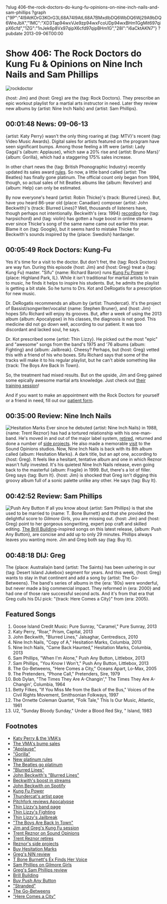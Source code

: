 ?slug 406-the-rock-doctors-do-kung-fu-opinions-on-nine-inch-nails-and-sam-phillips
?graph {"9P":"4l9AtKOrG3KOrG3L68A74l9AtL68A7BMxdIbDQ6WbDQ6Wj29A9bDQ6WreJbX","1MC":"XD3Tap94wxVJe9zp94wxFcoUDp94wxBHm1GgMit697qipX6cfd","1ZG":"1nJek6p8Vx97qipX6cfd97qipBHm1G","28I":"i6aCktAKN7"}
?pubdate 2013-09-06T00:00

# Show 406: The Rock Doctors do Kung Fu & Opinions on Nine Inch Nails and Sam Phillips

![rockdoctor](//static.soundopinions.org/images/rockdocs/rockdoctor.jpg)

{host: Jim} and {host: Greg} are the {tag: Rock Doctors}. They prescribe an epic workout playlist for a martial arts instructor in need. Later they review new albums by {artist: Nine Inch Nails} and {artist: Sam Phillips}.

 ## 00:01:48 News: 09-06-13
{artist: Katy Perry} wasn't the only thing roaring at {tag: MTV}'s recent {tag: Video Music Awards}. Digital sales for artists featured on the program have seen significant bumps. Among those feeling a lift were {artist: Lady Gaga}'s {album: Applause}, which saw a 20% rise and {artist: Bruno Mars}' {album: Gorilla}, which had a staggering 175% sales increase.

In other chart news the {tag: British Phonographic Industry} recently updated its sales award [rules](http://www.billboard.com/biz/articles/news/retail/5680083/bpi-announces-auto-updating-gold-platinum-certification). So now, a little band called {artist: The Beatles} has finally gone platinum. The official count only began from 1994, though, so actual sales of hit Beatles albums like {album: Revolver} and {album: Help} can only be estimated.

By now everyone's heard {artist: Robin Thicke}'s {track: Blurred Lines}. But, have you heard 86-year old {place: Canadian} composer {artist: John Beckwith}'s {track: Blurred Lines}? Well, thousands of listeners have, though perhaps not intentionally. Beckwith's {era: 1994} [recording](http://www.musiccentre.ca/node/23269) for {tag: harpsichord} and {tag: violin} has gotten a huge boost in online streams ever since Thicke's song of the same name came out earlier this year. Blame it on {tag: Google}, but it seems hard to mistake Thicke for Beckwith's sounds inspired by the {place: Swedish} hardanger.

## 00:05:49 Rock Doctors: Kung-Fu
Yes it's time for a visit to the doctor. But don't fret, the {tag: Rock Doctors} are way fun. During this episode {host: Jim} and {host: Greg} treat a {tag: Kung Fu} master.  "Sifu"  {name: Richard Baron} runs [Kung Fu Power](http://kungfupower.com/) in {place: Highland Park, IL}. While it isn't traditional for martial artists to train to music, he finds it helps to inspire his students. But, he admits the playlist is getting a bit stale. So he turns to Drs. Kot and DeRogatis for a prescription for new music.

Dr. DeRogatis recommends an album by {artist: Thundercat}. It's the project of Bassist/songwriter/vocalist {name: Stephen Bruner}, and {host: Jim} hopes Sifu Richard will enjoy its grooves. But, after a week of using the 2013 album {album: Apocalypse} in his classes, the diagnosis is not good. This medicine did not go down well, according to our patient. It was too discordant and lacked soul, he says.

Dr. Kot prescribed some {artist: Thin Lizzy}. He picked out the most "epic" and "awesome" songs from the band's 1975 and '76 albums {album: Fighting} and {album: Jailbreak}. Cheesy? Perhaps, but {host: Greg} vetted this with a friend of his who boxes. Sifu Richard says that some of the tracks will make it to his regular playlist, but he can't abide something like {track: The Boys Are Back In Town}.

So, the treatment had mixed results. But on the upside, Jim and Greg gained some epically awesome martial arts knowledge. Just check out [their training session](http://www.youtube.com/watch?v=U-00P9oHF30&feature=youtu.be)!

And if you want to make an appointment with the Rock Doctors for yourself or a friend in need, fill out our [patient form](http://www.soundopinions.org/rockdocsform.pdf).

## 00:35:00 Review: Nine Inch Nails
![Hesitation Marks](//static.soundopinions.org/assets/406/1MC0.jpg "107917/655150305")
Ever since he debuted {artist: Nine Inch Nails} in 1988, {name: Trent Reznor} has had a tortured relationship with his one-man-band. He's moved in and out of the major label system, [retired](http://www.rollingstone.com/music/news/trent-reznor-says-goodbye-to-nine-inch-nails-20090917), returned and done a number of [side projects](http://latimesblogs.latimes.com/music_blog/2011/02/trent-reznor-on-the-social-network-score.html). He also made a memorable [visit](/show/186) to the Sound Opinions studios. Now, Nine Inch Nails is back with its 8th album called {album: Hesitation Marks}. A dark title, but an apt one, according to {host: Greg}. It feels like a hesitant, tentative album and one in which Reznor wasn't fully invested. It's his quietest Nine Inch Nails release, even going back to the masterful {album: Fragile} in 1999. But, there's a lot of filler. Greg says {tag: Burn It}. {host: Jim} is shocked that Greg isn't digging this groovy album full of a sonic palette unlike any other. He says {tag: Buy It}.

## 00:42:52 Review: Sam Phillips
![Push Any Button](//static.soundopinions.org/assets/406/1ZG0.jpg "523849/669216615")
If all you know about {artist: Sam Phillips} is that she used to be married to {name: T. Bone Burnett} and that she provided the delightful score to *Gilmore Girls*, you are missing out. {host: Jim} and {host: Greg} point to her gorgeous songwriting, expert pop craft and skilled editing. [The Brill Building](http://www.songwritershalloffame.org/exhibits/eras/C1109)-inspired songs on this latest release, {album: Push Any Button}, are concise and add up to only 29 minutes. Phillips always leaves you wanting more. Jim and Greg both say {tag: Buy It}.

## 00:48:18 DIJ: Greg
The {place: Australia}n band {artist: The Saints} has been ushering in our {tag: Desert Island Jukebox} segment for years. And this week, {host: Greg} wants to stay in that continent and add a song by {artist: The Go-Betweens}. The band's series of albums in the {era: '80s} were wonderful, but never made a big commercial impact. They reformed in {era: 2000} and had one of those rare successful second acts. And it's from that era that Greg culls his DIJ pick: "{track: Here Comes a City}" from {era: 2005}.

## Featured Songs

1. Goose Island Credit Music: Pure Sunray, "Caramel," Pure Sunray, 2013
1. Katy Perry, "Roar," Prism, Capital, 2013
2. John Beckwith, "Blurred Lines," Jalsaghar, Centrediscs, 2010
3. Nine Inch Nails, "Copy of A," Hesitation Marks, Columbia, 2013
4. Nine Inch Nails, "Came Back Haunted," Hesitation Marks, Columbia, 2013
5. Sam Phillips, "When I'm Alone," Push Any Button, Littlebox, 2013
6. Sam Phillips, "You Know I Won't," Push Any Button, Littlebox, 2013
7. The Go-Betweens, "Here Comes a City," Oceans Apart, Lo-Max, 2005
8. The Pretenders, "Phone Call," Pretenders, Sire, 1979
9. Bob Dylan, "The Times They Are A-Changin'," The Times They Are A-Changin', Columbia, 1964
10. Betty Filkes, "If You Miss Me from the Back of the Bus," Voices of the Civil Rights Movement, Smithsonian Folkways, 1997
11. The Ornette Coleman Quartet, "Folk Tale," This Is Our Music, Atlantic, 1961
12. U2, "Sunday Bloody Sunday," Under a Blood Red Sky, " Island, 1983

## Footnotes
- [Katy Perry & the VMA's](http://www.mtv.com/news/articles/1713031/katy-perry-roar-vma-finale.jhtml)
- [The VMA's bump sales](http://www.billboard.com/biz/articles/news/5679980/vmas-set-to-rock-digital-songs-chart-performed-songs-up-by-20-35)
- ["Applause"](http://www.youtube.com/watch?v=pco91kroVgQ)
- ["Gorilla"](http://www.youtube.com/watch?v=9XXnutQmWPE)
- [New platinum rules](http://www.billboard.com/biz/articles/news/retail/5680083/bpi-announces-auto-updating-gold-platinum-certification)
- [The Beatles go platinum](http://www.bbc.co.uk/news/entertainment-arts-23927271)
- ["Blurred Lines"](http://www.youtube.com/watch?v=yyDUC1LUXSU)
- [John Beckwith's "Blurred Lines"](http://www.musiccentre.ca/node/23269)
- [Beckwith's boost in streams](http://www.theguardian.com/music/2013/aug/27/robin-thicke-blurred-lines-classical-composer)
- [John Beckwith on Spotify](https://play.spotify.com/artist/0Xhbr6MSEh6ao5x3VWjTWc)
- [Kung Fu Power](http://www.kungfupower.com/)
- [Thundercat's artist page](http://ninjatune.net/artist/thundercat)
- [Pitchfork reviews Apocalypse](http://pitchfork.com/reviews/albums/18156-thundercat-apocalypse/)
- [Thin Lizzy's band page](http://www.thinlizzy.org/)
- [Thin Lizzy's Fighting](http://www.amazon.com/Fighting-Thin-Lizzy/dp/B0000074FF)
- [Thin Lizzy's Jailbreak](http://www.amazon.com/Jailbreak-Thin-Lizzy/dp/B000001F9E)
- ["The Boys Are Back In Town"](http://www.youtube.com/watch?v=quyB8PMTD3o)
- [Jim and Greg's Kung Fu session](http://www.youtube.com/watch?v=U-00P9oHF30&feature=youtu.be)
- [Trent Reznor on Sound Opinions](http://dev.soundopinions.org/show/186)
- [Trent Reznor retires](http://www.rollingstone.com/music/news/trent-reznor-says-goodbye-to-nine-inch-nails-20090917)
- [Reznor's side projects](http://latimesblogs.latimes.com/music_blog/2011/02/trent-reznor-on-the-social-network-score.html)
- [Buy Hesitation Marks](http://store.nin.com/)
- [Greg's NIN review](http://articles.chicagotribune.com/2013-09-03/entertainment/chi-nine-inch-nails-hesitation-marks-review-20130903_1_destroy-angels-nine-inch-nails-album)
- [T Bone Burnett's Ex Finds Her Voice](http://abcnews.go.com/Entertainment/story?id=5191915&page=1)
- [Sam Phillips on Gilmore Girls](http://www.popmatters.com/post/150425-sam-phillips-plays-a-tune-on-the-gilmore-girls/)
- [Greg's Sam Phillips review](http://articles.chicagotribune.com/2013-08-12/entertainment/chi-sam-phillips-album-review-20130812_1_album-review-sam-phillips-songs)
- [Brill Building](http://www.songwritershalloffame.org/exhibits/eras/C1109)
- [Buy Push Any Button](http://www.amazon.com/Push-Any-Button-Sam-Phillips/dp/B00DLC0KR2)
- ["Stranded"](http://www.youtube.com/watch?v=eFvhd--qDDU)
- [The Go-Betweens](http://www.allmusic.com/artist/the-go-betweens-mn0000766361)
- ["Here Comes a City"](http://www.youtube.com/watch?v=GZ9k5HbNE6o)
